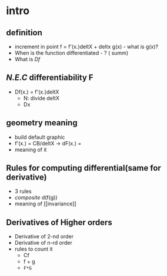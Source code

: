 # intro
## definition
- increment in point  f = f'(x.)deltX + deltx g(x) - what is g(x)?
- When is the function differentiated - ? ( summ)
- What is *Df* 

## *N.E.C* differentiability F
- Df(x.) = f'(x.)deltX
	- N: divide deltX
	- Dx

## geometry meaning 
 - build default graphic 
 - f'(x.) = CB/deltX   ->  dF(x.) = 
 - meaning of it
 
## Rules for computing differential(same for derivative) 
 - 3 rules
 - *composite* d(f(g))
- meaning of [[invariance]]

## Derivatives of Higher orders
- Derivative of 2-nd order
- Derivative of n-rd order
- rules to count it
	- Cf
	- f + g
	- `F*G`

